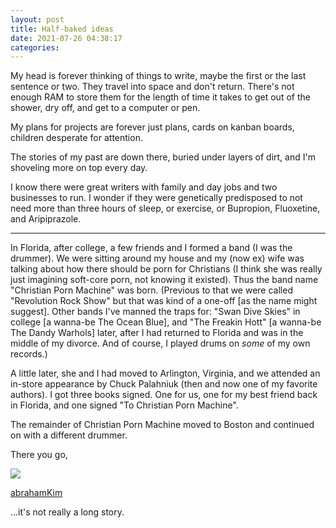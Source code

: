 ```yaml
---
layout: post
title: Half-baked ideas
date: 2021-07-26 04:38:17
categories:
---
```


My head is forever thinking of things to write, maybe the first or the last sentence or two. They travel into space and don't return. There's not enough RAM to store them for the length of time it takes to get out of the shower, dry off, and get to a computer or pen.

My plans for projects are forever just plans, cards on kanban boards, children desperate for attention.

The stories of my past are down there, buried under layers of dirt, and I'm shoveling more on top every day.

I know there were great writers with family and day jobs and two businesses to run. I wonder if they were genetically predisposed to not need more than three hours of sleep, or exercise, or Bupropion, Fluoxetine, and Aripiprazole.

---

In Florida, after college, a few friends and I formed a band (I was the drummer). We were sitting around my house and my (now ex) wife was talking about how there should be porn for Christians (I think she was really just imagining soft-core porn, not knowing it existed). Thus the band name "Christian Porn Machine" was born. (Previous to that we were called "Revolution Rock Show" but that was kind of a one-off [as the name might suggest]. Other bands I've manned the traps for: "Swan Dive Skies" in college [a wanna-be The Ocean Blue], and "The Freakin Hott" [a wanna-be The Dandy Warhols] later, after I had returned to Florida and was in the middle of my divorce. And of course, I played drums on _some_ of my own records.)

A little later, she and I had moved to Arlington, Virginia, and we attended an in-store appearance by Chuck Palahniuk (then and now one of my favorite authors). I got three books signed. One for us, one for my best friend back in Florida, and one signed "To Christian Porn Machine".

The remainder of Christian Porn Machine moved to Boston and continued on with a different drummer.&nbsp;

There you go, 
<adagia-user-mention data-mentionable-id="1" class="mention">

<a href="/writer/1">

<img class="inline-block avatar rounded-full" src="https://adagia.org/storage/1/conversions/joel-abe-micro-thumb.jpg">

<span class="inline-block username">abrahamKim</span>

</a>

</adagia-user-mention>
 ...it's not really a long story.
